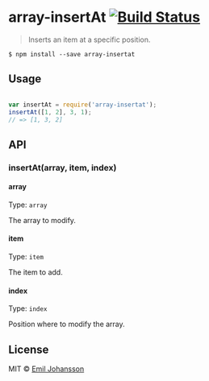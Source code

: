 # array-insertAt [![Build Status](https://travis-ci.org/emiljohansson/array-insertat.svg?branch=master)](https://travis-ci.org/emiljohansson/aarray-insertat)

> Inserts an item at a specific position.

```
$ npm install --save array-insertat
```

## Usage

```js

var insertAt = require('array-insertat');
insertAt([1, 2], 3, 1);
// => [1, 3, 2]

```

## API
### insertAt(array, item, index)
#### array

Type: `array`

The array to modify.

#### item

Type: `item`

The item to add.

#### index

Type: `index`

Position where to modify the array.

## License

MIT © [Emil Johansson](http://emiljohansson.se)
